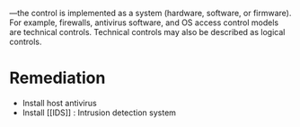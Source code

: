—the control is implemented as a system (hardware, software, or firmware). For example, firewalls, antivirus software, and OS access control models are technical controls. Technical controls may also be described as logical controls.  

# Remediation
- Install host antivirus
- Install [[IDS]] : Intrusion detection system